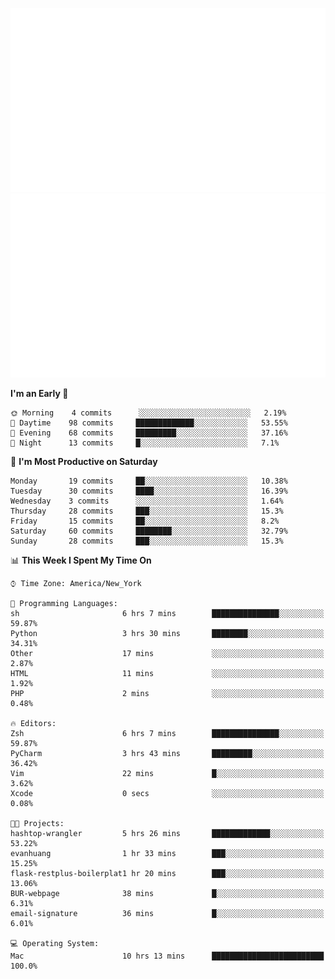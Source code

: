 <a href="https://github.com/jstrieb/github-stats">
 
![](https://github.com/evanhuang117/github-stats/blob/master/generated/overview.svg)
![](https://github.com/evanhuang117/github-stats/blob/master/generated/languages.svg)

</a>

<!--START_SECTION:waka-->
**I'm an Early 🐤** 

```text
🌞 Morning    4 commits      ░░░░░░░░░░░░░░░░░░░░░░░░░   2.19% 
🌆 Daytime    98 commits     █████████████░░░░░░░░░░░░   53.55% 
🌃 Evening    68 commits     █████████░░░░░░░░░░░░░░░░   37.16% 
🌙 Night      13 commits     █░░░░░░░░░░░░░░░░░░░░░░░░   7.1%

```
📅 **I'm Most Productive on Saturday** 

```text
Monday       19 commits     ██░░░░░░░░░░░░░░░░░░░░░░░   10.38% 
Tuesday      30 commits     ████░░░░░░░░░░░░░░░░░░░░░   16.39% 
Wednesday    3 commits      ░░░░░░░░░░░░░░░░░░░░░░░░░   1.64% 
Thursday     28 commits     ███░░░░░░░░░░░░░░░░░░░░░░   15.3% 
Friday       15 commits     ██░░░░░░░░░░░░░░░░░░░░░░░   8.2% 
Saturday     60 commits     ████████░░░░░░░░░░░░░░░░░   32.79% 
Sunday       28 commits     ███░░░░░░░░░░░░░░░░░░░░░░   15.3%

```


📊 **This Week I Spent My Time On** 

```text
⌚︎ Time Zone: America/New_York

💬 Programming Languages: 
sh                       6 hrs 7 mins        ███████████████░░░░░░░░░░   59.87% 
Python                   3 hrs 30 mins       ████████░░░░░░░░░░░░░░░░░   34.31% 
Other                    17 mins             ░░░░░░░░░░░░░░░░░░░░░░░░░   2.87% 
HTML                     11 mins             ░░░░░░░░░░░░░░░░░░░░░░░░░   1.92% 
PHP                      2 mins              ░░░░░░░░░░░░░░░░░░░░░░░░░   0.48%

🔥 Editors: 
Zsh                      6 hrs 7 mins        ███████████████░░░░░░░░░░   59.87% 
PyCharm                  3 hrs 43 mins       █████████░░░░░░░░░░░░░░░░   36.42% 
Vim                      22 mins             █░░░░░░░░░░░░░░░░░░░░░░░░   3.62% 
Xcode                    0 secs              ░░░░░░░░░░░░░░░░░░░░░░░░░   0.08%

🐱‍💻 Projects: 
hashtop-wrangler         5 hrs 26 mins       █████████████░░░░░░░░░░░░   53.22% 
evanhuang                1 hr 33 mins        ███░░░░░░░░░░░░░░░░░░░░░░   15.25% 
flask-restplus-boilerplat1 hr 20 mins        ███░░░░░░░░░░░░░░░░░░░░░░   13.06% 
BUR-webpage              38 mins             █░░░░░░░░░░░░░░░░░░░░░░░░   6.31% 
email-signature          36 mins             █░░░░░░░░░░░░░░░░░░░░░░░░   6.01%

💻 Operating System: 
Mac                      10 hrs 13 mins      █████████████████████████   100.0%

```


<!--END_SECTION:waka-->

